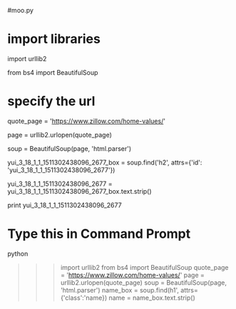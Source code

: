 #moo.py

# import libraries

import urllib2

from bs4 import BeautifulSoup

# specify the url

quote_page = 'https://www.zillow.com/home-values/'



page = urllib2.urlopen(quote_page)

soup = BeautifulSoup(page, 'html.parser')

yui_3_18_1_1_1511302438096_2677_box = soup.find('h2', attrs={'id': 'yui_3_18_1_1_1511302438096_2677'})

yui_3_18_1_1_1511302438096_2677 = yui_3_18_1_1_1511302438096_2677_box.text.strip()

print yui_3_18_1_1_1511302438096_2677

# Type this in Command Prompt
python
>>>import urllib2
from bs4 import BeautifulSoup
quote_page = 'https://www.zillow.com/home-values/'
page = urllib2.urlopen(quote_page)
soup = BeautifulSoup(page, 'html.parser')
name_box = soup.find(h1', attrs={'class':'name})
name = name_box.text.strip()
